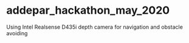 # addepar_hackathon_may_2020
Using Intel Realsense D435i depth camera for navigation and obstacle avoiding
